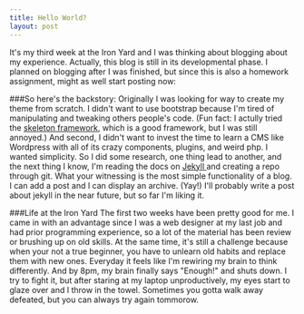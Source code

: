 ```yaml
---
title: Hello World?
layout: post
---
```


It's my third week at the Iron Yard and I was thinking about blogging about my experience. Actually, this blog is still in its developmental phase. I planned on blogging after I was finished, but since this is also a homework assignment, might as well start posting now:

###So here's the backstory:
Originally I was looking for way to create my theme from scratch. I didn't want to use bootstrap because I'm tired of manipulating and tweaking others people's code. (Fun fact: I actully tried the <a href="http://getskeleton.com/">skeleton framework</a>, which is a good framework, but I was still annoyed.) And second, I didn't want to invest the time to learn a CMS like Wordpress with all of its crazy components, plugins, and weird php. I wanted simplicity. So I did some research, one thing lead to another, and the next thing I know, I'm reading the docs on <a href="http://jekyllrb.com/docs/structure/">Jekyll </a>and creating a repo through git. What your witnessing is the most simple functionality of a blog. I can add a post and I can display an archive. (Yay!) I'll probably write a post about jekyll in the near future, but so far I'm liking it.

###Life at the Iron Yard
The first two weeks have been pretty good for me. I came in with an advantage since I was a web designer at my last job and had prior programming experience, so a lot of the material has been review or brushing up on old skills. At the same time, it's still a challenge because when your not a true beginner, you have to unlearn old habits and replace them with new ones. Everyday it feels like I'm rewiring my brain to think differently. And by 8pm, my brain finally says "Enough!" and shuts down. I try to fight it, but after staring at my laptop unproductively, my eyes start to glaze over and I throw in the towel. Sometimes you gotta walk away defeated, but you can always try again tommorow. 


